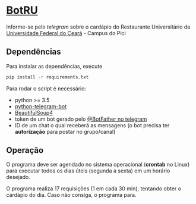 # [BotRU](http://t.me/ru_ufc_fortaleza)

Informe-se pelo _telegram_ sobre o cardápio do Restaurante Universitário da [Universidade Federal do Ceará](http://www.ufc.br/) - Campus do Pici 

## Dependências

Para instalar as dependências, execute 

```bash
pip install -r requirements.txt
```

Para rodar o script é necessário:

* python >= 3.5
* [python-telegram-bot](https://pypi.org/project/python-telegram-bot/)
* [BeautifulSoup4](https://pypi.org/project/beautifulsoup4/)
* token de um bot gerado pelo [@BotFather no telegram](https://telegram.me/BotFather)
* ID de um chat o qual receberá as mensagens (o bot precisa ter **autorização** para postar no grupo/canal)

## Operação

O programa deve ser agendado no sistema operacional (**crontab** no Linux) para executar todos os dias úteis (segunda a sexta) em um horário desejado.

O programa realiza 17 requisições (1 em cada 30 min), tentando obter o cardápio do dia. Caso não consiga, o programa para.

